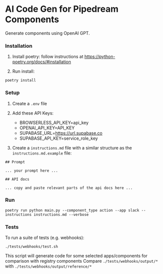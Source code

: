 # AI Code Gen for Pipedream Components

Generate components using OpenAI GPT.


### Installation

1. Install poetry: follow instructions at https://python-poetry.org/docs/#installation

2. Run install:

```
poetry install
```


### Setup

1. Create a `.env` file

2. Add these API Keys:

    - BROWSERLESS_API_KEY=api_key
    - OPENAI_API_KEY=API_KEY
    - SUPABASE_URL=https://url.supabase.co
    - SUPABASE_API_KEY=service_role_key

3. Create a `instructions.md` file with a similar structure as the `instructions.md.example` file:

```
## Prompt

... your prompt here ...

## API docs

... copy and paste relevant parts of the api docs here ...
```


### Run

```
poetry run python main.py --component_type action --app slack --instructions instructions.md --verbose
```


### Tests

To run a suite of tests (e.g. webhooks):

```
./tests/webhooks/test.sh
```

This script will generate code for some selected apps/components for comparison with registry components
Compare `./tests/webhooks/output/*` with `./tests/webhooks/output/reference/*`
